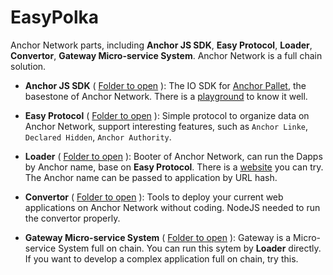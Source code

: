 # EasyPolka

Anchor Network parts, including **Anchor JS SDK**, **Easy Protocol**, **Loader**, **Convertor**, **Gateway Micro-service System**. Anchor Network is a full chain solution.

- **Anchor JS SDK** ( [Folder to open](https://github.com/ff13dfly/EasyPolka/tree/main/anchorJS) ): The IO SDK for [Anchor Pallet](https://github.com/ff13dfly/EasyAnchor), the basestone of Anchor Network. There is a [playground](https://playground.metanchor.net/) to know it well.

- **Easy Protocol** ( [Folder to open](https://github.com/ff13dfly/EasyPolka/tree/main/protocol) ): Simple protocol to organize data on Anchor Network, support interesting features, such as `Anchor Linke`, `Declared Hidden`, `Anchor Authority`.

- **Loader** ( [Folder to open](https://github.com/ff13dfly/EasyPolka/tree/main/loader) ): Booter of Anchor Network, can run the Dapps by Anchor name, base on **Easy Protocol**. There is a [website](http://plinth.metanchor.net/) you can try. The Anchor name can be passed to application by URL hash.

- **Convertor** ( [Folder to open](https://github.com/ff13dfly/EasyPolka/tree/main/convertor) ): Tools to deploy your current web applications on Anchor Network without coding. NodeJS needed to run the convertor properly.

- **Gateway Micro-service System** ( [Folder to open](https://github.com/ff13dfly/EasyPolka/tree/main/gateway) ): Gateway is a Micro-service System full on chain. You can run this sytem by **Loader** directly. If you want to develop a complex application full on chain, try this.